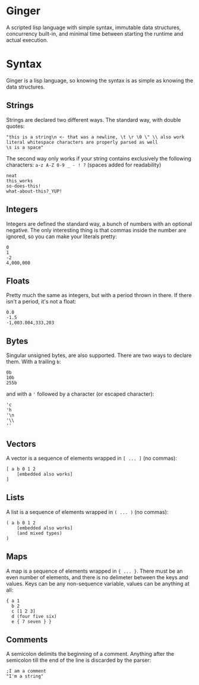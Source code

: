 # Ginger

A scripted lisp language with simple syntax, immutable data structures, concurrency built-in, and
minimal time between starting the runtime and actual execution.

# Syntax

Ginger is a lisp language, so knowing the syntax is as simple as knowing the data structures.

## Strings

Strings are declared two different ways. The standard way, with double quotes:
```
"this is a string\n <- that was a newline, \t \r \0 \" \\ also work
literal whitespace characters are properly parsed as well
\s is a space"
```

The second way only works if your string contains exclusively the following characters:
`a-z A-Z 0-9 _ - ! ?` (spaces added for readability)
```
neat
this_works
so-does-this!
what-about-this?_YUP!
```

## Integers

Integers are defined the standard way, a bunch of numbers with an optional negative. The only
interesting thing is that commas inside the number are ignored, so you can make your literals pretty:
```
0
1
-2
4,000,000
```

## Floats

Pretty much the same as integers, but with a period thrown in there. If there isn't a period, it's not
a float:
```
0.0
-1.5
-1,003.004,333,203
```

## Bytes

Singular unsigned bytes, are also supported. There are two ways to declare them. With a trailing `b`:
```
0b
10b
255b
```

and with a `'` followed by a character (or escaped character):
```
'c
'h
'\n
'\\
''
```

## Vectors

A vector is a sequence of elements wrapped in `[ ... ]` (no commas):
```
[ a b 0 1 2
    [embedded also works]
]
```

## Lists

A list is a sequence of elements wrapped in `( ... )` (no commas):
```
( a b 0 1 2
    [embedded also works]
    (and mixed types)
)
```

## Maps

A map is a sequence of elements wrapped in `{ ... }`. There must be an even number of elements, and
there is no delimeter between the keys and values. Keys can be any non-sequence variable, values can
be anything at all:
```
{ a 1
  b 2
  c [1 2 3]
  d (four five six)
  e { 7 seven } }
```

## Comments

A semicolon delimits the beginning of a comment. Anything after the semicolon till the end of the line
is discarded by the parser:
```
;I am a comment
"I'm a string"
```
